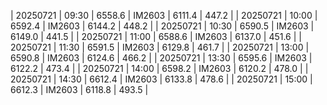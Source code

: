 | 20250721 | 09:30 | 6558.6 | IM2603 | 6111.4 | 447.2 | 
| 20250721 | 10:00 | 6592.4 | IM2603 | 6144.2 | 448.2 | 
| 20250721 | 10:30 | 6590.5 | IM2603 | 6149.0 | 441.5 | 
| 20250721 | 11:00 | 6588.6 | IM2603 | 6137.0 | 451.6 | 
| 20250721 | 11:30 | 6591.5 | IM2603 | 6129.8 | 461.7 | 
| 20250721 | 13:00 | 6590.8 | IM2603 | 6124.6 | 466.2 | 
| 20250721 | 13:30 | 6595.6 | IM2603 | 6122.2 | 473.4 | 
| 20250721 | 14:00 | 6598.2 | IM2603 | 6120.2 | 478.0 | 
| 20250721 | 14:30 | 6612.4 | IM2603 | 6133.8 | 478.6 | 
| 20250721 | 15:00 | 6612.3 | IM2603 | 6118.8 | 493.5 | 
